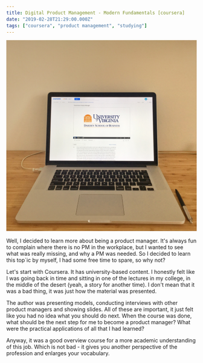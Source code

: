 ```yaml
---
title: Digital Product Management - Modern Fundamentals [coursera]
date: "2019-02-28T21:29:00.000Z"
tags: ["coursera", "product management", "studying"]
---
```


![Digital Product Management](./pm-coursera-course.jpg)

Well, I decided to learn more about being a product manager. It's always fun to complain where there is no PM in the workplace, but I wanted to see what was really missing, and why a PM was needed. So I decided to learn this top`ic by myself, I had some free time to spare, so why not?

Let's start with Coursera. It has university-based content. I honestly felt like I was going back in time and sitting in one of the lectures in my college, in the middle of the desert (yeah, a story for another time). I don't mean that it was a bad thing, it was just how the material was presented.

The author was presenting models, conducting interviews with other product managers and showing slides. All of these are important, it just felt like you had no idea what you should do next. When the course was done, what should be the next step for me to become a product manager? What were the practical applications of all that I had learned?

Anyway, it was a good overview course for a more academic understanding of this job. Which is not bad - it gives you another perspective of the profession and enlarges your vocabulary.
